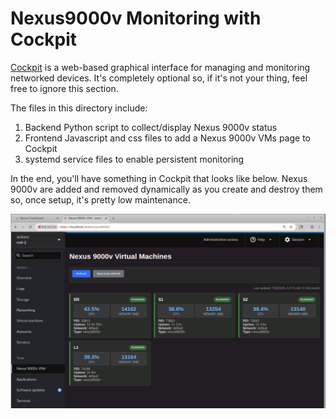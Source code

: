 # Nexus9000v Monitoring with Cockpit

[Cockpit](https://cockpit-project.org) is a web-based graphical interface for
managing and monitoring networked devices.  It's completely optional so, if it's not
your thing, feel free to ignore this section.

The files in this directory include:

1. Backend Python script to collect/display Nexus 9000v status
2. Frontend Javascript and css files to add a Nexus 9000v VMs page to Cockpit
3. systemd service files to enable persistent monitoring

In the end, you'll have something in Cockpit that looks like below.
Nexus 9000v are added and removed dynamically as you create and destroy
them so, once setup, it's pretty low maintenance.

![Cockpit Monitoring](cockpit.png)
